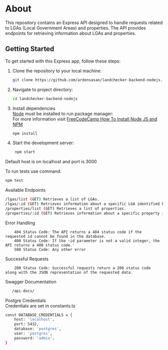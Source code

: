 # About

This repository contains an Express API designed to handle requests related to LGAs (Local Government Areas) and properties. The API provides endpoints for retrieving information about LGAs and properties.

## Getting Started

To get started with this Express app, follow these steps:

1. Clone the repository to your local machine:
   ```bash
   git clone https://github.com/ardensasan/landchecker-backend-nodejs.git
   
2. Navigate to project directory:
   ```bash
   cd landchecker-backend-nodejs

3. Install dependencies\
[Node](https://nodejs.org/) must be installed to run package manager:\
For more information visit [FreeCodeCamp How To Install Node JS and NPM](https://www.freecodecamp.org/news/how-to-install-node-js-and-npm-on-windows-2/)
   ```bash
   npm install

4. Start the development server:
   ```bash
    npm start


Default host is on localhost and port is 3000

To run tests use command:
   ```bash
   npm test
   ```
 
Available Endpoints
   ```bash
   /lgas/list (GET) Retrieves a list of LGAs.
   /lgas/:id (GET) Retrieves information about a specific LGA identified by its id.
   /properties/list (GET) Retrieves a list of properties.
   /properties/:id (GET) Retrieves information about a specific property identified by its id.
   ```

Error Handling
```
    404 Status Code: The API returns a 404 status code if the requested id cannot be found in the database.
    400 Status Code: If the :id parameter is not a valid integer, the API returns a 400 status code.'
    500 Status Code: Any other error
```
Successful Requests
```
    200 Status Code: Successful requests return a 200 status code along with the JSON representation of the requested data.
```

Swagger Documentation
```bash
   /api-docs/
```

Postgre Credentials\
Credentials are set in constants.ts
```bash
const DATABASE_CREDENTIALS = {
    host: 'localhost',
    port: 5432,
    database: 'postgres',
    user: 'postgres',
    password: 'admin',
}
```



